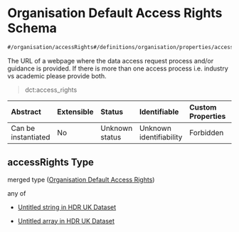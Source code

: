 # Organisation Default Access Rights Schema

```txt
#/organisation/accessRights#/definitions/organisation/properties/accessRights
```

The URL of a webpage where the data access request process and/or guidance is provided. If there is more than one access process i.e. industry vs academic please provide both.

> dct:access_rights

| Abstract            | Extensible | Status         | Identifiable            | Custom Properties | Additional Properties | Access Restrictions | Defined In                                                                                        |
| :------------------ | :--------- | :------------- | :---------------------- | :---------------- | :-------------------- | :------------------ | :------------------------------------------------------------------------------------------------ |
| Can be instantiated | No         | Unknown status | Unknown identifiability | Forbidden         | Allowed               | none                | [dataset.schema.json*](../../../schema/dataset/latest/dataset.schema.json "open original schema") |

## accessRights Type

merged type ([Organisation Default Access Rights](dataset-definitions-organisation-metadata-properties-organisation-default-access-rights.md))

any of

*   [Untitled string in HDR UK Dataset](dataset-definitions-organisation-metadata-properties-organisation-default-access-rights-anyof-0.md "check type definition")

*   [Untitled array in HDR UK Dataset](dataset-definitions-organisation-metadata-properties-organisation-default-access-rights-anyof-1.md "check type definition")
